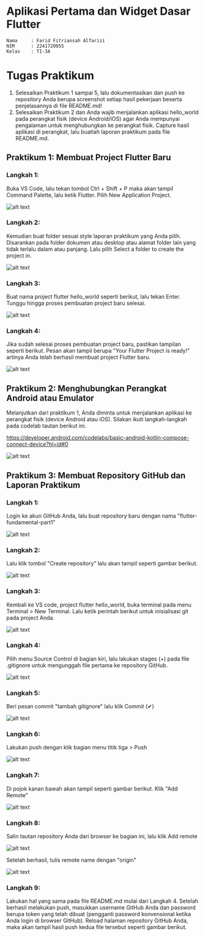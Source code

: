 # Aplikasi Pertama dan Widget Dasar Flutter

```
Nama     : Farid Fitriansah Alfarizi
NIM      : 2241720055
Kelas    : TI-3A
```

# Tugas Praktikum
1. Selesaikan Praktikum 1 sampai 5, lalu dokumentasikan dan push ke repository Anda berupa screenshot setiap hasil pekerjaan beserta penjelasannya di file README.md!
2. Selesaikan Praktikum 2 dan Anda wajib menjalankan aplikasi hello_world pada perangkat fisik (device Android/iOS) agar Anda mempunyai pengalaman untuk menghubungkan ke perangkat fisik. Capture hasil aplikasi di perangkat, lalu buatlah laporan praktikum pada file README.md.

## Praktikum 1: Membuat Project Flutter Baru

### Langkah 1:
Buka VS Code, lalu tekan tombol Ctrl + Shift + P maka akan tampil Command Palette, lalu ketik Flutter. Pilih New Application Project.

![alt text](screenshot/Praktikum1/Langkah1.png)

### Langkah 2:
Kemudian buat folder sesuai style laporan praktikum yang Anda pilih. Disarankan pada folder dokumen atau desktop atau alamat folder lain yang tidak terlalu dalam atau panjang. Lalu pilih Select a folder to create the project in.

![alt text](screenshot/Praktikum1/Langkah2.png)

### Langkah 3:
Buat nama project flutter hello_world seperti berikut, lalu tekan Enter. Tunggu hingga proses pembuatan project baru selesai.

![alt text](screenshot/Praktikum1/Langkah3.png)

### Langkah 4:
Jika sudah selesai proses pembuatan project baru, pastikan tampilan seperti berikut. Pesan akan tampil berupa "Your Flutter Project is ready!" artinya Anda telah berhasil membuat project Flutter baru.

![alt text](screenshot/Praktikum1/Langkah4.png)

## Praktikum 2: Menghubungkan Perangkat Android atau Emulator

Melanjutkan dari praktikum 1, Anda diminta untuk menjalankan aplikasi ke perangkat fisik (device Android atau iOS). Silakan ikuti langkah-langkah pada codelab tautan berikut ini.

https://developer.android.com/codelabs/basic-android-kotlin-compose-connect-device?hl=id#0

![alt text](screenshot/Praktikum2/Langkah1.jpeg)

## Praktikum 3: Membuat Repository GitHub dan Laporan Praktikum

### Langkah 1:
Login ke akun GitHub Anda, lalu buat repository baru dengan nama "flutter-fundamental-part1"

![alt text](screenshot/Praktikum3/Langkah1.png)

### Langkah 2:
Lalu klik tombol "Create repository" lalu akan tampil seperti gambar berikut.

![alt text](screenshot/Praktikum3/Langkah2.png)

### Langkah 3:
Kembali ke VS code, project flutter hello_world, buka terminal pada menu Terminal > New Terminal. Lalu ketik perintah berikut untuk inisialisasi git pada project Anda.

![alt text](screenshot/Praktikum3/Langkah3.png)

### Langkah 4:
Pilih menu Source Control di bagian kiri, lalu lakukan stages (+) pada file .gitignore untuk mengunggah file pertama ke repository GitHub.

![alt text](screenshot/Praktikum3/Langkah4.png)

### Langkah 5:
Beri pesan commit "tambah gitignore" lalu klik Commit (✔)

![alt text](screenshot/Praktikum3/Langkah5.png)

### Langkah 6:
Lakukan push dengan klik bagian menu titik tiga > Push

![alt text](screenshot/Praktikum3/Langkah6.png)

### Langkah 7:
Di pojok kanan bawah akan tampil seperti gambar berikut. Klik "Add Remote"

![alt text](screenshot/Praktikum3/Langkah7.png)

### Langkah 8:
Salin tautan repository Anda dari browser ke bagian ini, lalu klik Add remote

![alt text](screenshot/Praktikum3/Langkah8_1.png)

Setelah berhasil, tulis remote name dengan "origin"

![alt text](screenshot/Praktikum3/Langkah8_2.png)

### Langkah 9:

Lakukan hal yang sama pada file README.md mulai dari Langkah 4. Setelah berhasil melakukan push, masukkan username GitHub Anda dan password berupa token yang telah dibuat (pengganti password konvensional ketika Anda login di browser GitHub). Reload halaman repository GitHub Anda, maka akan tampil hasil push kedua file tersebut seperti gambar berikut.

